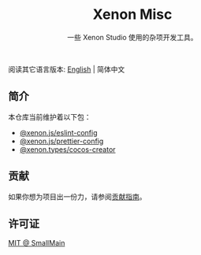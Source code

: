<!-- 名字 -->
<h1 align="center">Xenon Misc</h1>
<!-- 描述 -->
<p align="center">一些 Xenon Studio 使用的杂项开发工具。</p>
<br/>

阅读其它语言版本: [English](./README.md) | 简体中文

## 简介

本仓库当前维护着以下包：

- [@xenon.js/eslint-config](./packages/js/eslint-config/README_zh-CN.md)
- [@xenon.js/prettier-config](./packages/js/prettier-config/README_zh-CN.md)
- [@xenon.types/cocos-creator](./packages/types/cocos-creator/README_zh-CN.md)

## 贡献

如果你想为项目出一份力，请参阅[贡献指南](./CONTRIBUTING_zh-CN.md)。

## 许可证

[MIT @ SmallMain](../LICENSE)
